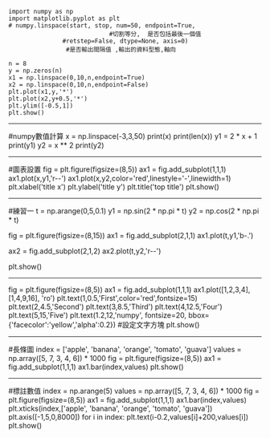     import numpy as np
    import matplotlib.pyplot as plt
    # numpy.linspace(start, stop, num=50, endpoint=True,
                                #切割等分,  是否包括最後一個值
                   #retstep=False, dtype=None, axis=0)
                    #是否輸出間隔值 ,輸出的資料型態,軸向

    n = 8
    y = np.zeros(n)
    x1 = np.linspace(0,10,n,endpoint=True)
    x2 = np.linspace(0,10,n,endpoint=False)
    plt.plot(x1,y,'*')
    plt.plot(x2,y+0.5,'*')
    plt.ylim([-0.5,1])
    plt.show()

*************************
#numpy數值計算
x = np.linspace(-3,3,50)
print(x)
print(len(x))
y1 = 2 * x + 1
print(y1)
y2 = x ** 2
print(y2)

**************************************
#圖表設置
fig = plt.figure(figsize=(8,5))
ax1 = fig.add_subplot(1,1,1)
ax1.plot(x,y1,'r--')
ax1.plot(x,y2,color='red',linestyle='-',linewidth=1)
plt.xlabel('title x')
plt.ylabel('title y')
plt.title('top title')
plt.show()

**************************************
#練習一
t = np.arange(0,5,0.1)
y1 = np.sin(2 * np.pi * t)
y2 = np.cos(2 * np.pi * t)

fig = plt.figure(figsize=(8,15))
ax1 = fig.add_subplot(2,1,1)
ax1.plot(t,y1,'b-.')

ax2 = fig.add_subplot(2,1,2)
ax2.plot(t,y2,'r--')

plt.show()

*************************************
fig = plt.figure(figsize=(8,5))
ax1 = fig.add_subplot(1,1,1)
ax1.plot([1,2,3,4], [1,4,9,16], 'ro')
plt.text(1,0.5,'First',color='red',fontsize=15)
plt.text(2,4.5,'Second')
plt.text(3,8.5,'Third')
plt.text(4,12.5,'Four')
plt.text(5,15,'Five')
plt.text(1.2,12,'numpy', fontsize=20, bbox={'facecolor':'yellow','alpha':0.2})
                                      #設定文字方塊
plt.show()



************************************
#長條圖
index = ['apple', 'banana', 'orange', 'tomato', 'guava']
values = np.array([5, 7, 3, 4, 6]) * 1000
fig = plt.figure(figsize=(8,5))
ax1 = fig.add_subplot(1,1,1)
ax1.bar(index,values)
plt.show()



***********************************
#標註數值
index = np.arange(5)
values = np.array([5, 7, 3, 4, 6]) * 1000
fig = plt.figure(figsize=(8,5))
ax1 = fig.add_subplot(1,1,1)
ax1.bar(index,values)
plt.xticks(index,['apple', 'banana', 'orange', 'tomato', 'guava'])
plt.axis([-1,5,0,8000])
for i in index:
    plt.text(i-0.2,values[i]+200,values[i])
plt.show()
